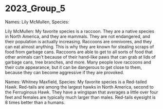 # 2023_Group_5
Names: Lily McMullen, 
Species: 

Lily McMullen: My favorite species is a raccoon. They are a native species in North America, and they are mammals. They are not endangered, and their population is actually increasing. Raccoons are omnivores, and they can eat almost anything. This is why they are known for stealing scraps of food from garbage cans. Raccoons are able to get to all sorts of food that other animals can't because of their hand-like paws that can grab at lids of garbage cans, tree branches, and more. Many people love raccoons and their cute appearance, but it can be dangerous to get close to them, because they can become aggressive if they are provoked.

Names: Whitney Maxfield, 
Species: My favorite species is a Red-tailed Hawk. Red-tails are among the largest hawks in North America, second to the Ferruginous Hawk. They have a wingspan that averages a little over four feet and females are typically much larger than males. Red-tails eyesight is 8 times better than a humans. 